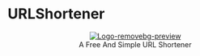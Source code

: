 # URLShortener

<p align="center">
    <a href="https://github.com/1StranGe/URLShortener"><img src="https://i.ibb.co/F7WFrJF/Logo-removebg-preview.png" alt="Logo-removebg-preview" border="0"></a>
    <br>A Free And Simple URL Shortener
</p>
